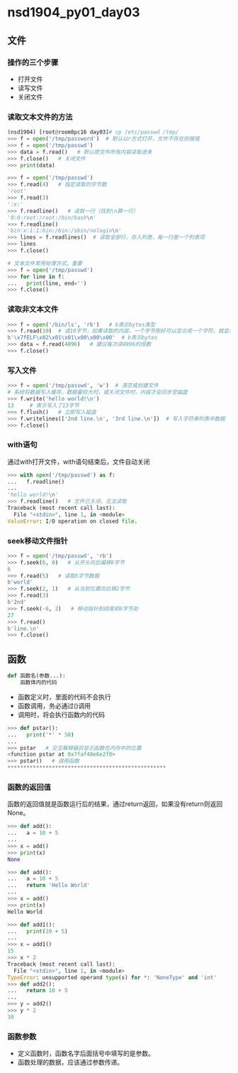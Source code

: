 # nsd1904_py01_day03

## 文件

### 操作的三个步骤

- 打开文件
- 读写文件
- 关闭文件

### 读取文本文件的方法

```python
(nsd1904) [root@room8pc16 day03]# cp /etc/passwd /tmp/
>>> f = open('/tmp/password')  # 默认以r方式打开，文件不存在则报错
>>> f = open('/tmp/passwd')
>>> data = f.read()   # 默认把文件所有内容读取进来
>>> f.close()   # 关闭文件
>>> print(data)

>>> f = open('/tmp/passwd')
>>> f.read(4)   # 指定读取的字节数
'root'
>>> f.read(3)
':x:'
>>> f.readline()   # 读取一行（找到\n算一行）
'0:0:root:/root:/bin/bash\n'
>>> f.readline()
'bin:x:1:1:bin:/bin:/sbin/nologin\n'
>>> lines = f.readlines()  # 读取全部行，存入列表，每一行是一个列表项
>>> lines
>>> f.close()

# 文本文件常用处理方式。重要
>>> f = open('/tmp/passwd')
>>> for line in f:
...   print(line, end='')
>>> f.close()
```

### 读取非文本文件

```python
>>> f = open('/bin/ls', 'rb')   # b表示bytes类型
>>> f.read(10)  # 读10字节，如果读取的内容，一个字节刚好可以显示成一个字符，就显示字符，否则将显示该字节的16进制数，\x表示16进制
b'\x7fELF\x02\x01\x01\x00\x00\x00'  # b表示bytes
>>> data = f.read(4096)   # 建议每次读4096的倍数
>>> f.close()
```

### 写入文件

```python
>>> f = open('/tmp/passwd', 'w')  # 清空或创建文件
# 系统将数据写入缓存，数据量较大时，或关闭文件时，内容才会同步至磁盘
>>> f.write('hello world!\n')
13     # 表示写入了13字节
>>> f.flush()   # 立即写入磁盘
>>> f.writelines(['2nd line.\n', '3rd line.\n'])  # 写入字符串列表中数据
>>> f.close()
```

### with语句

通过with打开文件，with语句结束后，文件自动关闭

```python
>>> with open('/tmp/passwd') as f:
...   f.readline()
... 
'hello world!\n'
>>> f.readline()   # 文件已关闭，无法读取
Traceback (most recent call last):
  File "<stdin>", line 1, in <module>
ValueError: I/O operation on closed file.
```

### seek移动文件指针

```python
>>> f = open('/tmp/passwd', 'rb')
>>> f.seek(6, 0)   # 从开头向后偏移6字节
6
>>> f.read(5)   # 读取5字节数据
b'world'
>>> f.seek(2, 1)   # 从当前位置向后移2字节
>>> f.read(3)
b'2nd'
>>> f.seek(-6, 2)   # 移动指针到结尾前6字节处
27
>>> f.read()
b'line.\n'
>>> f.close()
```

## 函数

```python
def 函数名(参数...):
    函数体内的代码
```

- 函数定义时，里面的代码不会执行
- 函数调用，务必通过()调用
- 调用时，将会执行函数内的代码

```python
>>> def pstar():
...   print('*' * 50)
... 
>>> pstar   # 交互解释器将显示函数在内存中的位置
<function pstar at 0x7faf48e6e2f0>
>>> pstar()   # 调用函数
**************************************************
```

### 函数的返回值

函数的返回值就是函数运行后的结果，通过return返回，如果没有return则返回None。

```python
>>> def add():
...   a = 10 + 5
... 
>>> x = add()
>>> print(x)
None

>>> def add():
...   a = 10 + 5
...   return 'Hello World'
... 
>>> x = add()
>>> print(x)
Hello World

>>> def add1():
...   print(10 + 5)
... 
>>> x = add1()
15
>>> x * 2
Traceback (most recent call last):
  File "<stdin>", line 1, in <module>
TypeError: unsupported operand type(s) for *: 'NoneType' and 'int'
>>> def add2():
...   return 10 + 5
... 
>>> y = add2()
>>> y * 2
30
```

### 函数参数

- 定义函数时，函数名字后面括号中填写的是参数。
- 函数处理的数据，应该通过参数传递。









